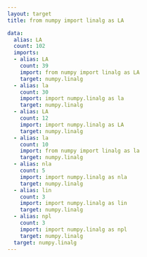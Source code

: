 ```yaml
---
layout: target
title: from numpy import linalg as LA

data:
  alias: LA
  count: 102
  imports:
  - alias: LA
    count: 39
    import: from numpy import linalg as LA
    target: numpy.linalg
  - alias: la
    count: 30
    import: import numpy.linalg as la
    target: numpy.linalg
  - alias: LA
    count: 12
    import: import numpy.linalg as LA
    target: numpy.linalg
  - alias: la
    count: 10
    import: from numpy import linalg as la
    target: numpy.linalg
  - alias: nla
    count: 5
    import: import numpy.linalg as nla
    target: numpy.linalg
  - alias: lin
    count: 3
    import: import numpy.linalg as lin
    target: numpy.linalg
  - alias: npl
    count: 3
    import: import numpy.linalg as npl
    target: numpy.linalg
  target: numpy.linalg
---
```

